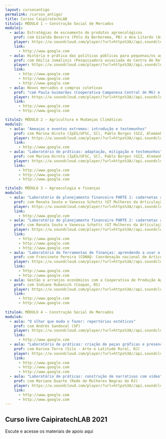 ```yaml
---
layout: cursosantigo
permalink: /cursos_antigo/
title: Cursos CaipiratechLAB
titulo1: MÓDULO 1 – Construção Social de Mercados
modulo1:
  - aula: Estratégias de escoamento de produtos agroecológicos
    prof: com Giselda Beserra (Pólo da Borborema, PB) e Ana Litardo (Assoc. Agroecológica de Teresópolis, RJ)
    player: https://w.soundcloud.com/player/?url=https%3A//api.soundcloud.com/tracks/34019569&color=0066cc
    link:
      - http://www.google.com
  - aula: História e prática das políticas públicas para pequenas/os agricultoras/es no Brasil
    prof: com Emilia Jomalinis (Pesquisadora associada do Centro de Referência em Soberania e Segurança Alimentar e Nutricional/UFRRJ, RJ)
    player: https://w.soundcloud.com/player/?url=https%3A//api.soundcloud.com/tracks/213984415&color=ff5500
    link:
      - http://www.google.com
      - http://www.google.com
      - http://www.google.com
  - aula: Novos mercados e compras coletivas
    prof: "com Paula Guimarães (Cooperativa Camponesa Central de MG) e Apolônia da Silva (Rede de Mulheres Produtoras do Pajeú, PE); mediação: Marcela Martins (Amerek/UFMG, MG)"
    player: https://w.soundcloud.com/player/?url=https%3A//api.soundcloud.com/tracks/176907508&color=%23ff5500&auto_play=false&hide_related=false&show_comments=true&show_user=true&show_reposts=false&show_teaser=true
    link:
      - http://www.google.com
      - http://www.google.com

titulo2: MÓDULO 2 – Agricultura e Mudanças Climáticas
modulo2:
  - aula: "Ameaças e eventos extremos: introdução e testemunhos"
    prof: com Marina Hirota (IpES/UFSC, SC), Pablo Borges (GIZ, Alemanha) e Alann Yu Iwama (Universidad de los Lagos, Chile)
    player: https://w.soundcloud.com/player/?url=https%3A//api.soundcloud.com/tracks/34019569&color=0066cc
    link:
      - http://www.google.com
  - aula: "Laboratório de práticas: adaptação, mitigação e testemunhos"
    prof: com Marina Hirota (IpES/UFSC, SC), Pablo Borges (GIZ, Alemanha) e Alann Yu Iwama (Universidad de los Lagos, Chile)
    player: https://w.soundcloud.com/player/?url=https%3A//api.soundcloud.com/tracks/213984415&color=ff5500
    link:
      - http://www.google.com
      - http://www.google.com
      - http://www.google.com

titulo3: MÓDULO 3 – Agroecologia e finanças
modulo3:
  - aula: "Laboratório de planejamento financeiro PARTE 1: cadernetas agroecológicas"
    prof: com Renata Souto e Vanessa Schottz (GT Mulheres da Articulação de Agroecologia do RJ)
    player: https://w.soundcloud.com/player/?url=https%3A//api.soundcloud.com/tracks/34019569&color=0066cc
    link:
      - http://www.google.com
  - aula: "Laboratório de planejamento financeiro PARTE 2: cadernetas agroecológicas"
    prof: com Renata Souto e Vanessa Schottz (GT Mulheres da Articulação de Agroecologia do RJ)
    player: https://w.soundcloud.com/player/?url=https%3A//api.soundcloud.com/tracks/213984415&color=ff5500
    link:
      - http://www.google.com
      - http://www.google.com
      - http://www.google.com
  - aula: "Laboratório de ferramentas de finanças: aprendendo a usar o programa Excel"
    prof: com Francinete Pereira (CONAQ- Coordenação nacional de Articulação das Comunidades Negras Rurais Quilombolas, MA)
    player: https://w.soundcloud.com/player/?url=https%3A//api.soundcloud.com/tracks/176907508&color=%23ff5500&auto_play=false&hide_related=false&show_comments=true&show_user=true&show_reposts=false&show_teaser=true
    link:
      - http://www.google.com
      - http://www.google.com
  - aula: Gestão e arranjos econômicos com a Cooperativa de Produção Agropecuária Nova Santa Rita
    prof: com Indiane Rubenich (Coopan, RS)
    player: https://w.soundcloud.com/player/?url=https%3A//api.soundcloud.com/tracks/176907508&color=%23ff5500&auto_play=false&hide_related=false&show_comments=true&show_user=true&show_reposts=false&show_teaser=true
    link:
      - http://www.google.com
      - http://www.google.com
    
titulo4: MÓDULO 4 – Construção Social de Mercados
modulo4:
  - aula: "O olhar que muda o fazer: repertórios estéticos"
    prof: com Andrés Sandoval (SP)
    player: https://w.soundcloud.com/player/?url=https%3A//api.soundcloud.com/tracks/34019569&color=0066cc
    link:
      - http://www.google.com
  - aula: "Laboratório de práticas: criação de peças gráficas e presença nas redes sociais"
    prof: com Karina Terra (Silo - Arte e Latitude Rural, RJ)
    player: https://w.soundcloud.com/player/?url=https%3A//api.soundcloud.com/tracks/213984415&color=ff5500
    link:
      - http://www.google.com
      - http://www.google.com
      - http://www.google.com
  - aula: "Laboratório de práticas: construção de narrativas com vídeo"
    prof: com Mariane Duarte (Rede de Mulheres Negras do RJ)
    player: https://w.soundcloud.com/player/?url=https%3A//api.soundcloud.com/tracks/176907508&color=%23ff5500&auto_play=false&hide_related=false&show_comments=true&show_user=true&show_reposts=false&show_teaser=true
    link:
      - http://www.google.com
      - http://www.google.com
---
```


## Curso livre CaipiratechLAB 2021

Escute e acesse os materiais de apoio aqui